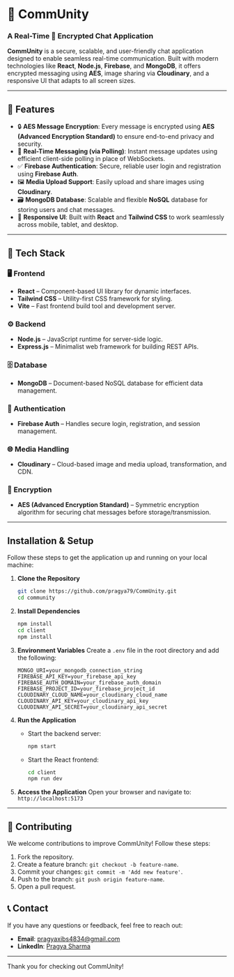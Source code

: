 # 💬 CommUnity

### A Real-Time 🔐 Encrypted Chat Application

**CommUnity** is a secure, scalable, and user-friendly chat application designed to enable seamless real-time communication. Built with modern technologies like **React**, **Node.js**, **Firebase**, and **MongoDB**, it offers encrypted messaging using **AES**, image sharing via **Cloudinary**, and a responsive UI that adapts to all screen sizes.

---

## 🚀 Features

- 🔒 **AES Message Encryption**: Every message is encrypted using **AES (Advanced Encryption Standard)** to ensure end-to-end privacy and security.
- 🔄 **Real-Time Messaging (via Polling)**: Instant message updates using efficient client-side polling in place of WebSockets.
- ✅ **Firebase Authentication**: Secure, reliable user login and registration using **Firebase Auth**.
- 🖼️ **Media Upload Support**: Easily upload and share images using **Cloudinary**.
- 🗃️ **MongoDB Database**: Scalable and flexible **NoSQL** database for storing users and chat messages.
- 📱 **Responsive UI**: Built with **React** and **Tailwind CSS** to work seamlessly across mobile, tablet, and desktop.

---

## 🧰 Tech Stack

### 🖥️ Frontend
- **React** – Component-based UI library for dynamic interfaces.
- **Tailwind CSS** – Utility-first CSS framework for styling.
- **Vite** – Fast frontend build tool and development server.

### ⚙️ Backend
- **Node.js** – JavaScript runtime for server-side logic.
- **Express.js** – Minimalist web framework for building REST APIs.

### 🗄️ Database
- **MongoDB** – Document-based NoSQL database for efficient data management.

### 🔐 Authentication
- **Firebase Auth** – Handles secure login, registration, and session management.

### 🌐 Media Handling
- **Cloudinary** – Cloud-based image and media upload, transformation, and CDN.

### 🔐 Encryption
- **AES (Advanced Encryption Standard)** – Symmetric encryption algorithm for securing chat messages before storage/transmission.

---

## Installation & Setup

Follow these steps to get the application up and running on your local machine:

1. **Clone the Repository**
   ```bash
   git clone https://github.com/pragya79/CommUnity.git
   cd community
   ```

2. **Install Dependencies**
   ```bash
   npm install
   cd client
   npm install
   ```

3. **Environment Variables**
   Create a `.env` file in the root directory and add the following:
   ```env
   MONGO_URI=your_mongodb_connection_string
   FIREBASE_API_KEY=your_firebase_api_key
   FIREBASE_AUTH_DOMAIN=your_firebase_auth_domain
   FIREBASE_PROJECT_ID=your_firebase_project_id
   CLOUDINARY_CLOUD_NAME=your_cloudinary_cloud_name
   CLOUDINARY_API_KEY=your_cloudinary_api_key
   CLOUDINARY_API_SECRET=your_cloudinary_api_secret
   ```

4. **Run the Application**
   - Start the backend server:
     ```bash
     npm start
     ```
   - Start the React frontend:
     ```bash
     cd client
     npm run dev
     ```

5. **Access the Application**
   Open your browser and navigate to: `http://localhost:5173`

---


## 🤝 Contributing

We welcome contributions to improve CommUnity! Follow these steps:

1. Fork the repository.
2. Create a feature branch: `git checkout -b feature-name`.
3. Commit your changes: `git commit -m 'Add new feature'`.
4. Push to the branch: `git push origin feature-name`.
5. Open a pull request.

## 📞 Contact

If you have any questions or feedback, feel free to reach out:
- **Email**: pragyaxibs4834@gmail.com
- **LinkedIn**: [Pragya Sharma](https://www.linkedin.com/in/pragya-sharma-4a2136260/)

---

Thank you for checking out CommUnity!

